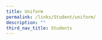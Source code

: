 ```yaml
---
title: Uniform
permalink: /links/Student/uniform/
description: ""
third_nav_title: Students
---
```



